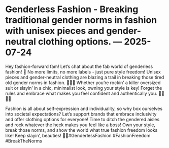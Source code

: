 # Genderless Fashion - Breaking traditional gender norms in fashion with unisex pieces and gender-neutral clothing options. — 2025-07-24

Hey fashion-forward fam! Let’s chat about the fab world of genderless fashion! 🌟 No more limits, no more labels - just pure style freedom! Unisex pieces and gender-neutral clothing are blazing a trail in breaking those tired old gender norms in fashion. 🚫👗👔 Whether you’re rockin’ a killer oversized suit or slayin’ in a chic, minimalist look, owning your style is key! Forget the rules and embrace what makes you feel confident and authentically you. 🙌🏼💃💥

Fashion is all about self-expression and individuality, so why box ourselves into societal expectations? Let’s support brands that embrace inclusivity and offer clothing options for everyone! Time to ditch the gendered aisles and rock whatever the heck makes you feel like a boss! Own your style, break those norms, and show the world what true fashion freedom looks like! Keep slayin’, beauties! 💋✨#GenderlessFashion #FashionFreedom #BreakTheNorms
